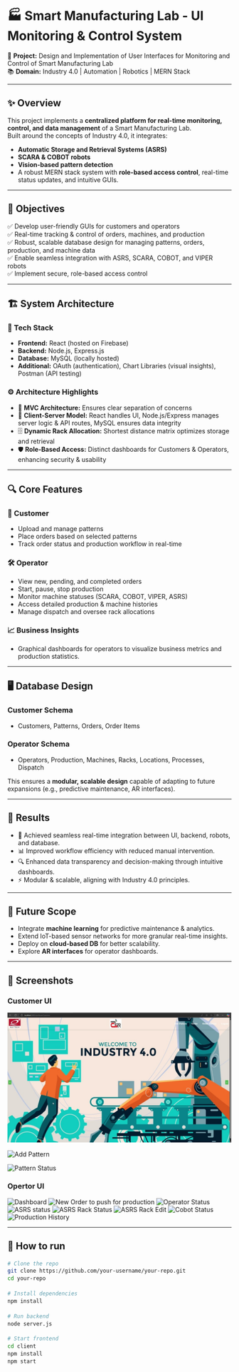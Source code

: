 # 🏭 Smart Manufacturing Lab - UI Monitoring & Control System

🚀 **Project:** Design and Implementation of User Interfaces for Monitoring and Control of Smart Manufacturing Lab  
📚 **Domain:** Industry 4.0 | Automation | Robotics | MERN Stack  

---

## ✨ Overview

This project implements a **centralized platform for real-time monitoring, control, and data management** of a Smart Manufacturing Lab.  
Built around the concepts of Industry 4.0, it integrates:
- **Automatic Storage and Retrieval Systems (ASRS)**
- **SCARA & COBOT robots**
- **Vision-based pattern detection**
- A robust MERN stack system with **role-based access control**, real-time status updates, and intuitive GUIs.

---

## 🎯 Objectives

✅ Develop user-friendly GUIs for customers and operators  
✅ Real-time tracking & control of orders, machines, and production  
✅ Robust, scalable database design for managing patterns, orders, production, and machine data  
✅ Enable seamless integration with ASRS, SCARA, COBOT, and VIPER robots  
✅ Implement secure, role-based access control

---

## 🏗️ System Architecture

### 🧩 Tech Stack
- **Frontend:** React (hosted on Firebase)  
- **Backend:** Node.js, Express.js  
- **Database:** MySQL (locally hosted)  
- **Additional:** OAuth (authentication), Chart Libraries (visual insights), Postman (API testing)

### ⚙️ Architecture Highlights
- 📂 **MVC Architecture:** Ensures clear separation of concerns  
- 🔄 **Client-Server Model:** React handles UI, Node.js/Express manages server logic & API routes, MySQL ensures data integrity  
- 🗄️ **Dynamic Rack Allocation:** Shortest distance matrix optimizes storage and retrieval  
- 🛡️ **Role-Based Access:** Distinct dashboards for Customers & Operators, enhancing security & usability

---

## 🔍 Core Features

### 👤 Customer
- Upload and manage patterns
- Place orders based on selected patterns
- Track order status and production workflow in real-time

### 🛠️ Operator
- View new, pending, and completed orders
- Start, pause, stop production
- Monitor machine statuses (SCARA, COBOT, VIPER, ASRS)
- Access detailed production & machine histories
- Manage dispatch and oversee rack allocations

### 📈 Business Insights
- Graphical dashboards for operators to visualize business metrics and production statistics.

---

## 🖥️ Database Design

### Customer Schema
- Customers, Patterns, Orders, Order Items

### Operator Schema
- Operators, Production, Machines, Racks, Locations, Processes, Dispatch

This ensures a **modular, scalable design** capable of adapting to future expansions (e.g., predictive maintenance, AR interfaces).

---

## 📝 Results

- 🚀 Achieved seamless real-time integration between UI, backend, robots, and database.
- 📊 Improved workflow efficiency with reduced manual intervention.
- 🔍 Enhanced data transparency and decision-making through intuitive dashboards.
- ⚡ Modular & scalable, aligning with Industry 4.0 principles.

---

## 🔮 Future Scope

- Integrate **machine learning** for predictive maintenance & analytics.  
- Extend IoT-based sensor networks for more granular real-time insights.  
- Deploy on **cloud-based DB** for better scalability.  
- Explore **AR interfaces** for operator dashboards.

---



## 📸 Screenshots

### Customer UI

![Landing Page](assests/landingPage.png)

![Add Pattern](assets/addPattern.png)

![Pattern Status](assets/patternStatus.png)

### Opertor UI
![Dashboard](assets/operatorDashboard.png)
![New Order to push for production](assets/operatorNewOrder.png)
![Operator Status](assets/operatorStatus.png)
![ASRS status](assets/ASRSstatus.png)
![ASRS Rack Status](assets/ASRSrackstatus.png)
![ASRS Rack Edit](assets/ASRSrackedit.png)
![Cobot Status](assets/CobotStatus.png)
![Production History](assets/productionHistory.png)

---

## 📂 How to run

```bash
# Clone the repo
git clone https://github.com/your-username/your-repo.git
cd your-repo

# Install dependencies
npm install

# Run backend
node server.js

# Start frontend
cd client
npm install
npm start
